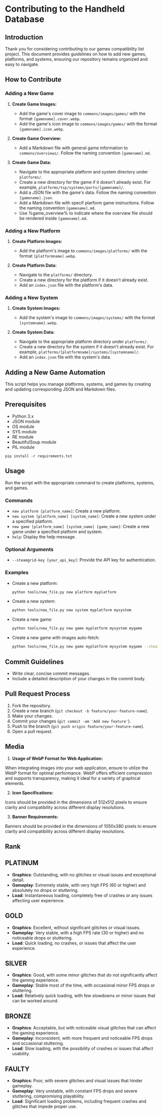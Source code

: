 # Contributing to the Handheld Database

## Introduction
Thank you for considering contributing to our games compatibility list project. This document provides guidelines on how to add new games, platforms, and systems, ensuring our repository remains organized and easy to navigate.

## How to Contribute

### Adding a New Game
1. **Create Game Images:**
    - Add the game's cover image to `commons/images/games/` with the format `[gamename].cover.webp`.
    - Add the game's icon image to `commons/images/games/` with the format `[gamename].icon.webp`.

2. **Create Game Overview:**
    - Add a Markdown file with general game information to `commons/overviews/`. Follow the naming convention `[gamename].md`.

2. **Create Game Data:**
    - Navigate to the appropriate platform and system directory under `platforms/`.
    - Create a new directory for the game if it doesn't already exist. For example, `platforms/tsp/systems/ports/[gamename]/`.
    - Add a JSON file with the game's data. Follow the naming convention `[gamename].json`.
    - Add a Markdown file with specif plarform game instructions. Follow the naming convention `[gamename].md`.
    - Use %game_overview% to indicate where the overview file should be rendered inside `[gamename].md`.

### Adding a New Platform
1. **Create Platform Images:**
    - Add the platform's image to `commons/images/platforms/` with the format `[platformname].webp`.

2. **Create Platform Data:**
    - Navigate to the `platforms/` directory.
    - Create a new directory for the platform if it doesn't already exist.
    - Add an `index.json` file with the platform's data.

### Adding a New System
1. **Create System Images:**
    - Add the system's image to `commons/images/systems/` with the format `[systemname].webp`.

2. **Create System Data:**
    - Navigate to the appropriate platform directory under `platforms/`.
    - Create a new directory for the system if it doesn't already exist. For example, `platforms/[platformname]/systems/[systemname]/`.
    - Add an `index.json` file with the system's data.

## Adding a New Game Automation

This script helps you manage platforms, systems, and games by creating and updating corresponding JSON and Markdown files.

## Prerequisites

- Python 3.x
- JSON module
- OS module
- SYS module
- RE module
- BeautifulSoup module
- PIL module

`pip install -r requirements.txt`

## Usage

Run the script with the appropriate command to create platforms, systems, and games.

### Commands

- `new platform [platform_name]`: Create a new platform.
- `new system [platform_name] [system_name]`: Create a new system under a specified platform.
- `new game [platform_name] [system_name] [game_name]`: Create a new game under a specified platform and system.
- `help`: Display the help message.

### Optional Arguments

- `--steamgrid-key [your_api_key]`: Provide the API key for authentication.

### Examples

- Create a new platform:

  ```bash
  python tools/new_file.py new platform myplatform
  ```

- Create a new system:

  ```bash
  python tools/new_file.py new system myplatform mysystem
  ```

- Create a new game:

  ```bash
  python tools/new_file.py new game myplatform mysystem mygame
  ```

- Create a new game with images auto-fetch:

  ```bash
  python tools/new_file.py new game myplatform mysystem mygame --steamgrid-key myapikey
  ```

## Commit Guidelines
- Write clear, concise commit messages.
- Include a detailed description of your changes in the commit body.

## Pull Request Process
1. Fork the repository.
2. Create a new branch (`git checkout -b feature/your-feature-name`).
3. Make your changes.
4. Commit your changes (`git commit -am 'Add new feature'`).
5. Push to the branch (`git push origin feature/your-feature-name`).
6. Open a pull request.

## Media

1. **Usage of WebP Format for Web Application:**

When integrating images into your web application, ensure to utilize the WebP format for optimal performance. WebP offers efficient compression and supports transparency, making it ideal for a variety of graphical elements.

2. **Icon Specifications:**

Icons should be provided in the dimensions of 512x512 pixels to ensure clarity and compatibility across different display resolutions.

3. **Banner Requirements:**

Banners should be provided in the dimensions of 1050x380 pixels to ensure clarity and compatibility across different display resolutions.

## Rank

## PLATINUM
- **Graphics**: Outstanding, with no glitches or visual issues and exceptional detail.
- **Gameplay**: Extremely stable, with very high FPS (60 or higher) and absolutely no drops or stuttering.
- **Load**: Instantaneous loading, completely free of crashes or any issues affecting user experience.

## GOLD
- **Graphics**: Excellent, without significant glitches or visual issues.
- **Gameplay**: Very stable, with a high FPS rate (30 or higher) and no noticeable drops or stuttering.
- **Load**: Quick loading, no crashes, or issues that affect the user experience.

## SILVER
- **Graphics**: Good, with some minor glitches that do not significantly affect the gaming experience.
- **Gameplay**: Stable most of the time, with occasional minor FPS drops or stuttering.
- **Load**: Relatively quick loading, with few slowdowns or minor issues that can be worked around.

## BRONZE
- **Graphics**: Acceptable, but with noticeable visual glitches that can affect the gaming experience.
- **Gameplay**: Inconsistent, with more frequent and noticeable FPS drops and occasional stuttering.
- **Load**: Slow loading, with the possibility of crashes or issues that affect usability.

## FAULTY
- **Graphics**: Poor, with severe glitches and visual issues that hinder gameplay.
- **Gameplay**: Very unstable, with constant FPS drops and severe stuttering, compromising playability.
- **Load**: Significant loading problems, including frequent crashes and glitches that impede proper use.